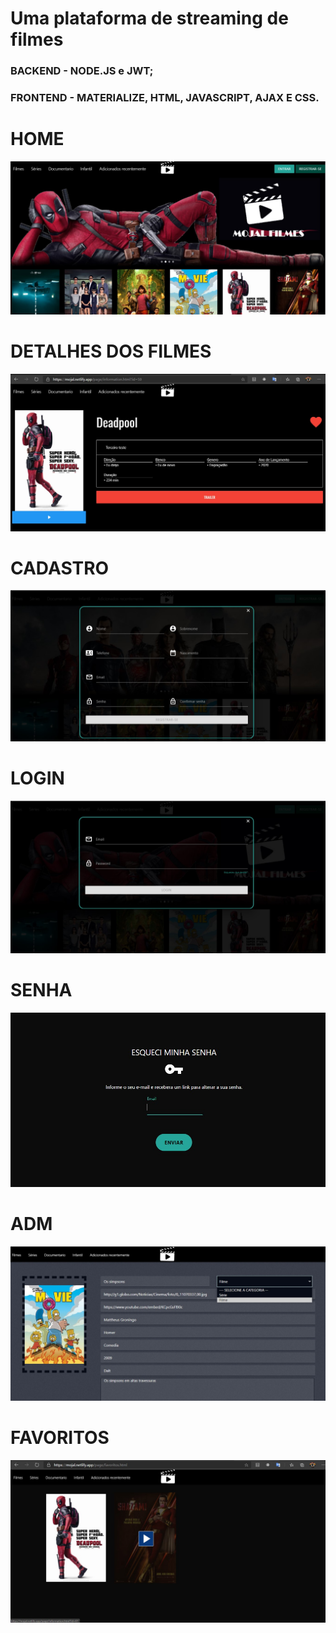 # Uma plataforma de streaming de filmes 
<h3>BACKEND - NODE.JS e JWT;<h3/>
<h3>FRONTEND - MATERIALIZE, HTML, JAVASCRIPT, AJAX E CSS.<h3/>


# HOME

![Alt text](https://raw.githubusercontent.com/ABNERMATHEUS/ServicoStream/master/img/Telas/Home.jpg)


# DETALHES DOS FILMES

![Alt text](https://raw.githubusercontent.com/ABNERMATHEUS/ServicoStream/master/img/Telas/Filmes.jpg)


# CADASTRO

![Alt text](https://raw.githubusercontent.com/ABNERMATHEUS/ServicoStream/master/img/Telas/Cadastro.jpg)


# LOGIN

![Alt text](https://github.com/ABNERMATHEUS/ServicoStream/blob/master/img/Telas/Login.jpg)


# SENHA

![Alt text](https://raw.githubusercontent.com/ABNERMATHEUS/ServicoStream/master/img/Telas/senha.jpg)


# ADM

![Alt text](https://raw.githubusercontent.com/ABNERMATHEUS/ServicoStream/master/img/Telas/Adm.jpg)

# FAVORITOS

![Alt text](https://raw.githubusercontent.com/ABNERMATHEUS/ServicoStream/master/img/Telas/Favoritos.jpg)


